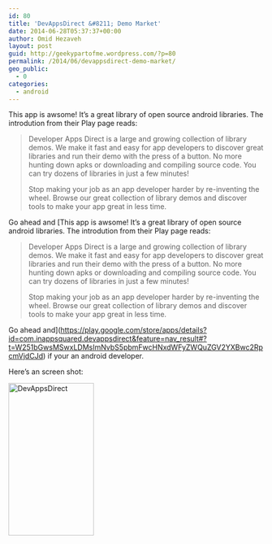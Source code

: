 ```yaml
---
id: 80
title: 'DevAppsDirect &#8211; Demo Market'
date: 2014-06-28T05:37:37+00:00
author: Omid Hezaveh
layout: post
guid: http://geekypartofme.wordpress.com/?p=80
permalink: /2014/06/devappsdirect-demo-market/
geo_public:
  - 0
categories:
  - android
---
```

This app is awsome! It&#8217;s a great library of open source android libraries. The introdution from their Play page reads:

> Developer Apps Direct is a large and growing collection of library demos. We make it fast and easy for app developers to discover great libraries and run their demo with the press of a button. No more hunting down apks or downloading and compiling source code. You can try dozens of libraries in just a few minutes!
> 
> Stop making your job as an app developer harder by re-inventing the wheel. Browse our great collection of library demos and discover tools to make your app great in less time.

Go ahead and [This app is awsome! It&#8217;s a great library of open source android libraries. The introdution from their Play page reads:

> Developer Apps Direct is a large and growing collection of library demos. We make it fast and easy for app developers to discover great libraries and run their demo with the press of a button. No more hunting down apks or downloading and compiling source code. You can try dozens of libraries in just a few minutes!
> 
> Stop making your job as an app developer harder by re-inventing the wheel. Browse our great collection of library demos and discover tools to make your app great in less time.

Go ahead and](https://play.google.com/store/apps/details?id=com.inappsquared.devappsdirect&feature=nav_result#?t=W251bGwsMSwxLDMsImNvbS5pbmFwcHNxdWFyZWQuZGV2YXBwc2RpcmVjdCJd) if your an android developer.

Here&#8217;s an screen shot:

[<img class="aligncenter size-medium wp-image-83" src="http://gik.fi/wp/wp-content/uploads/2014/06/devappsdirect.png?w=168" alt="DevAppsDirect" width="168" height="300" />](http://gik.fi/wp/wp-content/uploads/2014/06/devappsdirect.png)